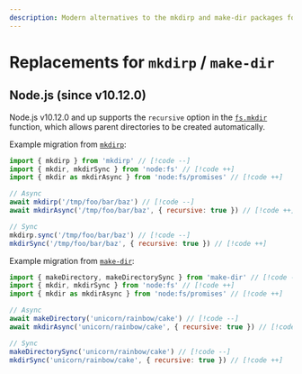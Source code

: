 ```yaml
---
description: Modern alternatives to the mkdirp and make-dir packages for recursively creating directories in Node.js
---
```


# Replacements for `mkdirp` / `make-dir`

## Node.js (since v10.12.0)

Node.js v10.12.0 and up supports the `recursive` option in the [`fs.mkdir`](https://nodejs.org/api/fs.html#fsmkdirpath-options-callback) function, which allows parent directories to be created automatically.

Example migration from [`mkdirp`](https://github.com/isaacs/node-mkdirp):

```js
import { mkdirp } from 'mkdirp' // [!code --]
import { mkdir, mkdirSync } from 'node:fs' // [!code ++]
import { mkdir as mkdirAsync } from 'node:fs/promises' // [!code ++]

// Async
await mkdirp('/tmp/foo/bar/baz') // [!code --]
await mkdirAsync('/tmp/foo/bar/baz', { recursive: true }) // [!code ++]

// Sync
mkdirp.sync('/tmp/foo/bar/baz') // [!code --]
mkdirSync('/tmp/foo/bar/baz', { recursive: true }) // [!code ++]
```

Example migration from [`make-dir`](https://github.com/sindresorhus/make-dir):

```js
import { makeDirectory, makeDirectorySync } from 'make-dir' // [!code --]
import { mkdir, mkdirSync } from 'node:fs' // [!code ++]
import { mkdir as mkdirAsync } from 'node:fs/promises' // [!code ++]

// Async
await makeDirectory('unicorn/rainbow/cake') // [!code --]
await mkdirAsync('unicorn/rainbow/cake', { recursive: true }) // [!code ++]

// Sync
makeDirectorySync('unicorn/rainbow/cake') // [!code --]
mkdirSync('unicorn/rainbow/cake', { recursive: true }) // [!code ++]
```
